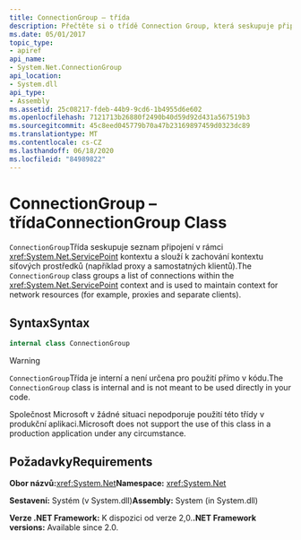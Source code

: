 ```yaml
---
title: ConnectionGroup – třída
description: Přečtěte si o třídě Connection Group, která seskupuje připojení v rámci ServicePoint kontextu a slouží ke správě kontextu síťových prostředků v rozhraní .NET.
ms.date: 05/01/2017
topic_type:
- apiref
api_name:
- System.Net.ConnectionGroup
api_location:
- System.dll
api_type:
- Assembly
ms.assetid: 25c08217-fdeb-44b9-9cd6-1b4955d6e602
ms.openlocfilehash: 7121713b26880f2490b40d59d92d431a567519b3
ms.sourcegitcommit: 45c8eed045779b70a47b23169897459d0323dc89
ms.translationtype: MT
ms.contentlocale: cs-CZ
ms.lasthandoff: 06/18/2020
ms.locfileid: "84989822"
---
```

# <a name="connectiongroup-class"></a><span data-ttu-id="9d9c8-103">ConnectionGroup – třída</span><span class="sxs-lookup"><span data-stu-id="9d9c8-103">ConnectionGroup Class</span></span>

<span data-ttu-id="9d9c8-104">`ConnectionGroup`Třída seskupuje seznam připojení v rámci <xref:System.Net.ServicePoint> kontextu a slouží k zachování kontextu síťových prostředků (například proxy a samostatných klientů).</span><span class="sxs-lookup"><span data-stu-id="9d9c8-104">The `ConnectionGroup` class groups a list of connections within the <xref:System.Net.ServicePoint> context and is used to maintain context for network resources (for example, proxies and separate clients).</span></span>

## <a name="syntax"></a><span data-ttu-id="9d9c8-105">Syntax</span><span class="sxs-lookup"><span data-stu-id="9d9c8-105">Syntax</span></span>
  
```csharp  
internal class ConnectionGroup
```

> [!WARNING]
> <span data-ttu-id="9d9c8-106">`ConnectionGroup`Třída je interní a není určena pro použití přímo v kódu.</span><span class="sxs-lookup"><span data-stu-id="9d9c8-106">The `ConnectionGroup` class is internal and is not meant to be used directly in your code.</span></span>
>
> <span data-ttu-id="9d9c8-107">Společnost Microsoft v žádné situaci nepodporuje použití této třídy v produkční aplikaci.</span><span class="sxs-lookup"><span data-stu-id="9d9c8-107">Microsoft does not support the use of this class in a production application under any circumstance.</span></span>

## <a name="requirements"></a><span data-ttu-id="9d9c8-108">Požadavky</span><span class="sxs-lookup"><span data-stu-id="9d9c8-108">Requirements</span></span>

<span data-ttu-id="9d9c8-109">**Obor názvů:**<xref:System.Net></span><span class="sxs-lookup"><span data-stu-id="9d9c8-109">**Namespace:** <xref:System.Net></span></span>

<span data-ttu-id="9d9c8-110">**Sestavení:** Systém (v System.dll)</span><span class="sxs-lookup"><span data-stu-id="9d9c8-110">**Assembly:** System (in System.dll)</span></span>

<span data-ttu-id="9d9c8-111">**Verze .NET Framework:** K dispozici od verze 2,0.</span><span class="sxs-lookup"><span data-stu-id="9d9c8-111">**.NET Framework versions:** Available since 2.0.</span></span>
